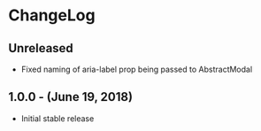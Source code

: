 ChangeLog
=========

Unreleased
-----------------
* Fixed naming of aria-label prop being passed to AbstractModal

1.0.0 - (June 19, 2018)
----------------
* Initial stable release
